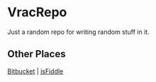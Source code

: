 # VracRepo
Just a random repo for writing random stuff in it.


## Other Places
[Bitbucket](https://bitbucket.org/Infinidad/) | [jsFiddle](https://jsfiddle.net/)

